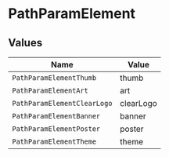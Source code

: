 # PathParamElement


## Values

| Name                        | Value                       |
| --------------------------- | --------------------------- |
| `PathParamElementThumb`     | thumb                       |
| `PathParamElementArt`       | art                         |
| `PathParamElementClearLogo` | clearLogo                   |
| `PathParamElementBanner`    | banner                      |
| `PathParamElementPoster`    | poster                      |
| `PathParamElementTheme`     | theme                       |